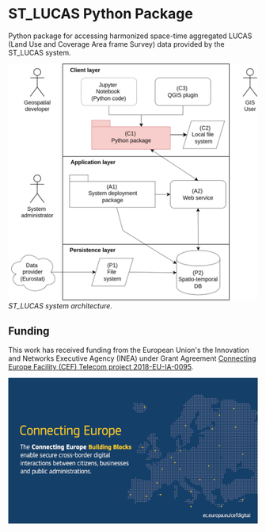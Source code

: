 # ST_LUCAS Python Package

Python package for accessing harmonized space-time aggregated LUCAS
(Land Use and Coverage Area frame Survey) data provided by the
ST_LUCAS system.

<img src="docs/_static/st_lucas_architecture.png" width="650"/><br>
<i>ST_LUCAS system architecture.</i>

## Funding

This work has received funding from the European Union's the
Innovation and Networks Executive Agency (INEA) under Grant Agreement
[Connecting Europe Facility (CEF) Telecom project
2018-EU-IA-0095](https://ec.europa.eu/inea/en/connecting-europe-facility/cef-telecom/2018-eu-ia-0095).

<img src="docs/_static/CEF_programme_logo_650px.png" width="650"/>
